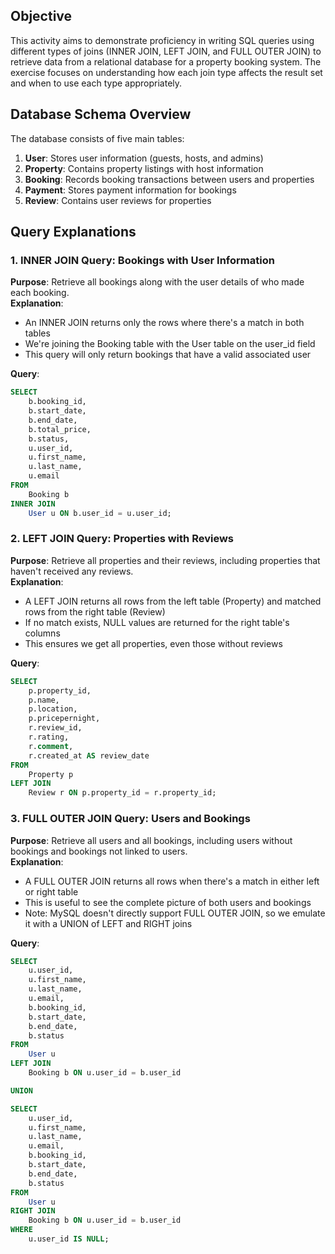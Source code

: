 ## Objective
This activity aims to demonstrate proficiency in writing SQL queries using different types of joins (INNER JOIN, LEFT JOIN, and FULL OUTER JOIN) to retrieve data from a relational database for a property booking system. The exercise focuses on understanding how each join type affects the result set and when to use each type appropriately.

## Database Schema Overview
The database consists of five main tables:
1. **User**: Stores user information (guests, hosts, and admins)
2. **Property**: Contains property listings with host information
3. **Booking**: Records booking transactions between users and properties
4. **Payment**: Stores payment information for bookings
5. **Review**: Contains user reviews for properties

## Query Explanations

### 1. INNER JOIN Query: Bookings with User Information
**Purpose**: Retrieve all bookings along with the user details of who made each booking.  
**Explanation**:  
- An INNER JOIN returns only the rows where there's a match in both tables
- We're joining the Booking table with the User table on the user_id field
- This query will only return bookings that have a valid associated user

**Query**:
```sql
SELECT 
    b.booking_id,
    b.start_date,
    b.end_date,
    b.total_price,
    b.status,
    u.user_id,
    u.first_name,
    u.last_name,
    u.email
FROM 
    Booking b
INNER JOIN 
    User u ON b.user_id = u.user_id;
```

### 2. LEFT JOIN Query: Properties with Reviews
**Purpose**: Retrieve all properties and their reviews, including properties that haven't received any reviews.  
**Explanation**:  
- A LEFT JOIN returns all rows from the left table (Property) and matched rows from the right table (Review)
- If no match exists, NULL values are returned for the right table's columns
- This ensures we get all properties, even those without reviews

**Query**:
```sql
SELECT 
    p.property_id,
    p.name,
    p.location,
    p.pricepernight,
    r.review_id,
    r.rating,
    r.comment,
    r.created_at AS review_date
FROM 
    Property p
LEFT JOIN 
    Review r ON p.property_id = r.property_id;
```

### 3. FULL OUTER JOIN Query: Users and Bookings
**Purpose**: Retrieve all users and all bookings, including users without bookings and bookings not linked to users.  
**Explanation**:  
- A FULL OUTER JOIN returns all rows when there's a match in either left or right table
- This is useful to see the complete picture of both users and bookings
- Note: MySQL doesn't directly support FULL OUTER JOIN, so we emulate it with a UNION of LEFT and RIGHT joins

**Query**:
```sql
SELECT 
    u.user_id,
    u.first_name,
    u.last_name,
    u.email,
    b.booking_id,
    b.start_date,
    b.end_date,
    b.status
FROM 
    User u
LEFT JOIN 
    Booking b ON u.user_id = b.user_id

UNION

SELECT 
    u.user_id,
    u.first_name,
    u.last_name,
    u.email,
    b.booking_id,
    b.start_date,
    b.end_date,
    b.status
FROM 
    User u
RIGHT JOIN 
    Booking b ON u.user_id = b.user_id
WHERE 
    u.user_id IS NULL;
```

